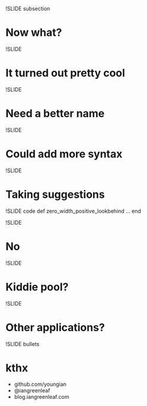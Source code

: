 !SLIDE subsection
# Now what? #

!SLIDE
# It turned out pretty cool #

!SLIDE
# Need a better name #

!SLIDE
# Could add more syntax #

!SLIDE
# Taking suggestions #

!SLIDE code
    def zero_width_positive_lookbehind
      ...
    end

!SLIDE
# No #

!SLIDE
# Kiddie pool? #

!SLIDE
# Other applications? #

!SLIDE bullets
# kthx #

* github.com/youngian
* @iangreenleaf
* blog.iangreenleaf.com
